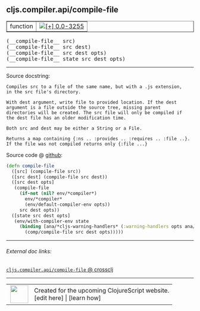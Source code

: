 ## cljs.compiler.api/compile-file



 <table border="1">
<tr>
<td>function</td>
<td><a href="https://github.com/cljsinfo/cljs-api-docs/tree/0.0-3255"><img valign="middle" alt="[+] 0.0-3255" title="Added in 0.0-3255" src="https://img.shields.io/badge/+-0.0--3255-lightgrey.svg"></a> </td>
</tr>
</table>


 <samp>
(__compile-file__ src)<br>
</samp>
 <samp>
(__compile-file__ src dest)<br>
</samp>
 <samp>
(__compile-file__ src dest opts)<br>
</samp>
 <samp>
(__compile-file__ state src dest opts)<br>
</samp>

---





Source docstring:

```
Compiles src to a file of the same name, but with a .js extension,
in the src file's directory.

With dest argument, write file to provided location. If the dest
argument is a file outside the source tree, missing parent
directories will be created. The src file will only be compiled if
the dest file has an older modification time.

Both src and dest may be either a String or a File.

Returns a map containing {:ns .. :provides .. :requires .. :file ..}.
If the file was not compiled returns only {:file ...}
```


Source code @ [github](https://github.com/clojure/clojurescript/blob/r1.7.28/src/main/clojure/cljs/compiler/api.clj#L62-L86):

```clj
(defn compile-file
  ([src] (compile-file src))
  ([src dest] (compile-file src dest))
  ([src dest opts]
   (compile-file
     (if-not (nil? env/*compiler*)
       env/*compiler*
       (env/default-compiler-env opts))
     src dest opts))
  ([state src dest opts]
   (env/with-compiler-env state
     (binding [ana/*cljs-warning-handlers* (:warning-handlers opts ana/*cljs-warning-handlers*)]
       (comp/compile-file src dest opts)))))
```

<!--
Repo - tag - source tree - lines:

 <pre>
clojurescript @ r1.7.28
└── src
    └── main
        └── clojure
            └── cljs
                └── compiler
                    └── <ins>[api.clj:62-86](https://github.com/clojure/clojurescript/blob/r1.7.28/src/main/clojure/cljs/compiler/api.clj#L62-L86)</ins>
</pre>

-->

---



###### External doc links:

[`cljs.compiler.api/compile-file` @ crossclj](http://crossclj.info/fun/cljs.compiler.api/compile-file.html)<br>

---

 <table>
<tr><td>
<img valign="middle" align="right" width="48px" src="http://i.imgur.com/Hi20huC.png">
</td><td>
Created for the upcoming ClojureScript website.<br>
[edit here] | [learn how]
</td></tr></table>

[edit here]:https://github.com/cljsinfo/cljs-api-docs/blob/master/cljsdoc/cljs.compiler.api_compile-file.cljsdoc
[learn how]:https://github.com/cljsinfo/cljs-api-docs/wiki/cljsdoc-files

<!--

This information was too distracting to show to readers, but I'll leave it
commented here since it is helpful to:

- pretty-print the data used to generate this document
- and show how to retrieve that data



The API data for this symbol:

```clj
{:ns "cljs.compiler.api",
 :name "compile-file",
 :signature ["[src]"
             "[src dest]"
             "[src dest opts]"
             "[state src dest opts]"],
 :history [["+" "0.0-3255"]],
 :type "function",
 :full-name-encode "cljs.compiler.api_compile-file",
 :source {:code "(defn compile-file\n  ([src] (compile-file src))\n  ([src dest] (compile-file src dest))\n  ([src dest opts]\n   (compile-file\n     (if-not (nil? env/*compiler*)\n       env/*compiler*\n       (env/default-compiler-env opts))\n     src dest opts))\n  ([state src dest opts]\n   (env/with-compiler-env state\n     (binding [ana/*cljs-warning-handlers* (:warning-handlers opts ana/*cljs-warning-handlers*)]\n       (comp/compile-file src dest opts)))))",
          :title "Source code",
          :repo "clojurescript",
          :tag "r1.7.28",
          :filename "src/main/clojure/cljs/compiler/api.clj",
          :lines [62 86]},
 :full-name "cljs.compiler.api/compile-file",
 :docstring "Compiles src to a file of the same name, but with a .js extension,\nin the src file's directory.\n\nWith dest argument, write file to provided location. If the dest\nargument is a file outside the source tree, missing parent\ndirectories will be created. The src file will only be compiled if\nthe dest file has an older modification time.\n\nBoth src and dest may be either a String or a File.\n\nReturns a map containing {:ns .. :provides .. :requires .. :file ..}.\nIf the file was not compiled returns only {:file ...}"}

```

Retrieve the API data for this symbol:

```clj
;; from Clojure REPL
(require '[clojure.edn :as edn])
(-> (slurp "https://raw.githubusercontent.com/cljsinfo/cljs-api-docs/catalog/cljs-api.edn")
    (edn/read-string)
    (get-in [:symbols "cljs.compiler.api/compile-file"]))
```

-->
